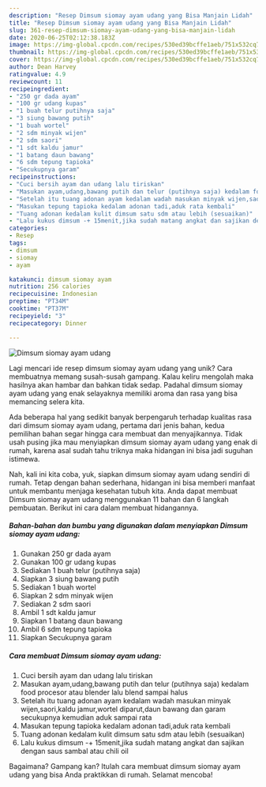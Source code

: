 ```yaml
---
description: "Resep Dimsum siomay ayam udang yang Bisa Manjain Lidah"
title: "Resep Dimsum siomay ayam udang yang Bisa Manjain Lidah"
slug: 361-resep-dimsum-siomay-ayam-udang-yang-bisa-manjain-lidah
date: 2020-06-25T02:12:38.183Z
image: https://img-global.cpcdn.com/recipes/530ed39bcffe1aeb/751x532cq70/dimsum-siomay-ayam-udang-foto-resep-utama.jpg
thumbnail: https://img-global.cpcdn.com/recipes/530ed39bcffe1aeb/751x532cq70/dimsum-siomay-ayam-udang-foto-resep-utama.jpg
cover: https://img-global.cpcdn.com/recipes/530ed39bcffe1aeb/751x532cq70/dimsum-siomay-ayam-udang-foto-resep-utama.jpg
author: Dean Harvey
ratingvalue: 4.9
reviewcount: 11
recipeingredient:
- "250 gr dada ayam"
- "100 gr udang kupas"
- "1 buah telur putihnya saja"
- "3 siung bawang putih"
- "1 buah wortel"
- "2 sdm minyak wijen"
- "2 sdm saori"
- "1 sdt kaldu jamur"
- "1 batang daun bawang"
- "6 sdm tepung tapioka"
- "Secukupnya garam"
recipeinstructions:
- "Cuci bersih ayam dan udang lalu tiriskan"
- "Masukan ayam,udang,bawang putih dan telur (putihnya saja) kedalam food procesor atau blender lalu blend sampai halus"
- "Setelah itu tuang adonan ayam kedalam wadah masukan minyak wijen,saori,kaldu jamur,wortel diparut,daun bawang dan garam secukupnya kemudian aduk sampai rata"
- "Masukan tepung tapioka kedalam adonan tadi,aduk rata kembali"
- "Tuang adonan kedalam kulit dimsum satu sdm atau lebih (sesuaikan)"
- "Lalu kukus dimsum -+ 15menit,jika sudah matang angkat dan sajikan dengan saus sambal atau chili oil"
categories:
- Resep
tags:
- dimsum
- siomay
- ayam

katakunci: dimsum siomay ayam 
nutrition: 256 calories
recipecuisine: Indonesian
preptime: "PT34M"
cooktime: "PT37M"
recipeyield: "3"
recipecategory: Dinner

---
```



![Dimsum siomay ayam udang](https://img-global.cpcdn.com/recipes/530ed39bcffe1aeb/751x532cq70/dimsum-siomay-ayam-udang-foto-resep-utama.jpg)

Lagi mencari ide resep dimsum siomay ayam udang yang unik? Cara membuatnya memang susah-susah gampang. Kalau keliru mengolah maka hasilnya akan hambar dan bahkan tidak sedap. Padahal dimsum siomay ayam udang yang enak selayaknya memiliki aroma dan rasa yang bisa memancing selera kita.



Ada beberapa hal yang sedikit banyak berpengaruh terhadap kualitas rasa dari dimsum siomay ayam udang, pertama dari jenis bahan, kedua pemilihan bahan segar hingga cara membuat dan menyajikannya. Tidak usah pusing jika mau menyiapkan dimsum siomay ayam udang yang enak di rumah, karena asal sudah tahu triknya maka hidangan ini bisa jadi suguhan istimewa.


Nah, kali ini kita coba, yuk, siapkan dimsum siomay ayam udang sendiri di rumah. Tetap dengan bahan sederhana, hidangan ini bisa memberi manfaat untuk membantu menjaga kesehatan tubuh kita. Anda dapat membuat Dimsum siomay ayam udang menggunakan 11 bahan dan 6 langkah pembuatan. Berikut ini cara dalam membuat hidangannya.

<!--inarticleads1-->

##### Bahan-bahan dan bumbu yang digunakan dalam menyiapkan Dimsum siomay ayam udang:

1. Gunakan 250 gr dada ayam
1. Gunakan 100 gr udang kupas
1. Sediakan 1 buah telur (putihnya saja)
1. Siapkan 3 siung bawang putih
1. Sediakan 1 buah wortel
1. Siapkan 2 sdm minyak wijen
1. Sediakan 2 sdm saori
1. Ambil 1 sdt kaldu jamur
1. Siapkan 1 batang daun bawang
1. Ambil 6 sdm tepung tapioka
1. Siapkan Secukupnya garam




<!--inarticleads2-->

##### Cara membuat Dimsum siomay ayam udang:

1. Cuci bersih ayam dan udang lalu tiriskan
1. Masukan ayam,udang,bawang putih dan telur (putihnya saja) kedalam food procesor atau blender lalu blend sampai halus
1. Setelah itu tuang adonan ayam kedalam wadah masukan minyak wijen,saori,kaldu jamur,wortel diparut,daun bawang dan garam secukupnya kemudian aduk sampai rata
1. Masukan tepung tapioka kedalam adonan tadi,aduk rata kembali
1. Tuang adonan kedalam kulit dimsum satu sdm atau lebih (sesuaikan)
1. Lalu kukus dimsum -+ 15menit,jika sudah matang angkat dan sajikan dengan saus sambal atau chili oil




Bagaimana? Gampang kan? Itulah cara membuat dimsum siomay ayam udang yang bisa Anda praktikkan di rumah. Selamat mencoba!
